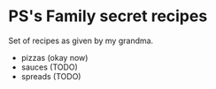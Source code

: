 # PS's Family secret recipes

Set of recipes as given by my grandma.

* pizzas (okay now)
* sauces (TODO)
* spreads (TODO)
